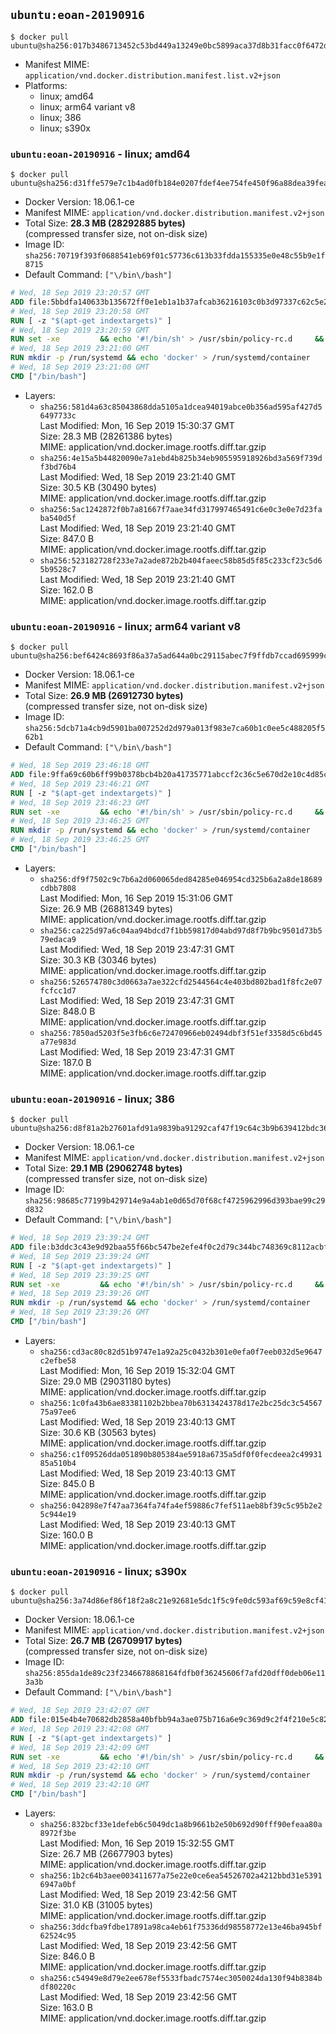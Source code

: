 ## `ubuntu:eoan-20190916`

```console
$ docker pull ubuntu@sha256:017b3486713452c53bd449a13249e0bc5899aca37d8b31facc0f6472dc279e3c
```

-	Manifest MIME: `application/vnd.docker.distribution.manifest.list.v2+json`
-	Platforms:
	-	linux; amd64
	-	linux; arm64 variant v8
	-	linux; 386
	-	linux; s390x

### `ubuntu:eoan-20190916` - linux; amd64

```console
$ docker pull ubuntu@sha256:d31ffe579e7c1b4ad0fb184e0207fdef4ee754fe450f96a88dea39feaf078f29
```

-	Docker Version: 18.06.1-ce
-	Manifest MIME: `application/vnd.docker.distribution.manifest.v2+json`
-	Total Size: **28.3 MB (28292885 bytes)**  
	(compressed transfer size, not on-disk size)
-	Image ID: `sha256:70719f393f0688541eb69f01c57736c613b33fdda155335e0e48c55b9e1f8715`
-	Default Command: `["\/bin\/bash"]`

```dockerfile
# Wed, 18 Sep 2019 23:20:57 GMT
ADD file:5bbdfa140633b135672ff0e1eb1a1b37afcab36216103c0b3d97337c62c5e2a1 in / 
# Wed, 18 Sep 2019 23:20:58 GMT
RUN [ -z "$(apt-get indextargets)" ]
# Wed, 18 Sep 2019 23:20:59 GMT
RUN set -xe 		&& echo '#!/bin/sh' > /usr/sbin/policy-rc.d 	&& echo 'exit 101' >> /usr/sbin/policy-rc.d 	&& chmod +x /usr/sbin/policy-rc.d 		&& dpkg-divert --local --rename --add /sbin/initctl 	&& cp -a /usr/sbin/policy-rc.d /sbin/initctl 	&& sed -i 's/^exit.*/exit 0/' /sbin/initctl 		&& echo 'force-unsafe-io' > /etc/dpkg/dpkg.cfg.d/docker-apt-speedup 		&& echo 'DPkg::Post-Invoke { "rm -f /var/cache/apt/archives/*.deb /var/cache/apt/archives/partial/*.deb /var/cache/apt/*.bin || true"; };' > /etc/apt/apt.conf.d/docker-clean 	&& echo 'APT::Update::Post-Invoke { "rm -f /var/cache/apt/archives/*.deb /var/cache/apt/archives/partial/*.deb /var/cache/apt/*.bin || true"; };' >> /etc/apt/apt.conf.d/docker-clean 	&& echo 'Dir::Cache::pkgcache ""; Dir::Cache::srcpkgcache "";' >> /etc/apt/apt.conf.d/docker-clean 		&& echo 'Acquire::Languages "none";' > /etc/apt/apt.conf.d/docker-no-languages 		&& echo 'Acquire::GzipIndexes "true"; Acquire::CompressionTypes::Order:: "gz";' > /etc/apt/apt.conf.d/docker-gzip-indexes 		&& echo 'Apt::AutoRemove::SuggestsImportant "false";' > /etc/apt/apt.conf.d/docker-autoremove-suggests
# Wed, 18 Sep 2019 23:21:00 GMT
RUN mkdir -p /run/systemd && echo 'docker' > /run/systemd/container
# Wed, 18 Sep 2019 23:21:00 GMT
CMD ["/bin/bash"]
```

-	Layers:
	-	`sha256:581d4a63c85043868dda5105a1dcea94019abce0b356ad595af427d56497733c`  
		Last Modified: Mon, 16 Sep 2019 15:30:37 GMT  
		Size: 28.3 MB (28261386 bytes)  
		MIME: application/vnd.docker.image.rootfs.diff.tar.gzip
	-	`sha256:4e15a5b44820090e7a1ebd4b825b34eb905595918926bd3a569f739df3bd76b4`  
		Last Modified: Wed, 18 Sep 2019 23:21:40 GMT  
		Size: 30.5 KB (30490 bytes)  
		MIME: application/vnd.docker.image.rootfs.diff.tar.gzip
	-	`sha256:5ac1242872f0b7a81667f7aae34fd317997465491c6e0c3e0e7d23faba540d5f`  
		Last Modified: Wed, 18 Sep 2019 23:21:40 GMT  
		Size: 847.0 B  
		MIME: application/vnd.docker.image.rootfs.diff.tar.gzip
	-	`sha256:523182728f233e7a2ade872b2b404faeec58b85d5f85c233cf23c5d65b9528c7`  
		Last Modified: Wed, 18 Sep 2019 23:21:40 GMT  
		Size: 162.0 B  
		MIME: application/vnd.docker.image.rootfs.diff.tar.gzip

### `ubuntu:eoan-20190916` - linux; arm64 variant v8

```console
$ docker pull ubuntu@sha256:bef6424c8693f86a37a5ad644a0bc29115abec7f9ffdb7ccad695999c3f0fe20
```

-	Docker Version: 18.06.1-ce
-	Manifest MIME: `application/vnd.docker.distribution.manifest.v2+json`
-	Total Size: **26.9 MB (26912730 bytes)**  
	(compressed transfer size, not on-disk size)
-	Image ID: `sha256:5dcb71a4cb9d5901ba007252d2d979a013f983e7ca60b1c0ee5c488205f562b1`
-	Default Command: `["\/bin\/bash"]`

```dockerfile
# Wed, 18 Sep 2019 23:46:18 GMT
ADD file:9ffa69c60b6ff99b0378bcb4b20a41735771abccf2c36c5e670d2e10c4d85cfe in / 
# Wed, 18 Sep 2019 23:46:21 GMT
RUN [ -z "$(apt-get indextargets)" ]
# Wed, 18 Sep 2019 23:46:23 GMT
RUN set -xe 		&& echo '#!/bin/sh' > /usr/sbin/policy-rc.d 	&& echo 'exit 101' >> /usr/sbin/policy-rc.d 	&& chmod +x /usr/sbin/policy-rc.d 		&& dpkg-divert --local --rename --add /sbin/initctl 	&& cp -a /usr/sbin/policy-rc.d /sbin/initctl 	&& sed -i 's/^exit.*/exit 0/' /sbin/initctl 		&& echo 'force-unsafe-io' > /etc/dpkg/dpkg.cfg.d/docker-apt-speedup 		&& echo 'DPkg::Post-Invoke { "rm -f /var/cache/apt/archives/*.deb /var/cache/apt/archives/partial/*.deb /var/cache/apt/*.bin || true"; };' > /etc/apt/apt.conf.d/docker-clean 	&& echo 'APT::Update::Post-Invoke { "rm -f /var/cache/apt/archives/*.deb /var/cache/apt/archives/partial/*.deb /var/cache/apt/*.bin || true"; };' >> /etc/apt/apt.conf.d/docker-clean 	&& echo 'Dir::Cache::pkgcache ""; Dir::Cache::srcpkgcache "";' >> /etc/apt/apt.conf.d/docker-clean 		&& echo 'Acquire::Languages "none";' > /etc/apt/apt.conf.d/docker-no-languages 		&& echo 'Acquire::GzipIndexes "true"; Acquire::CompressionTypes::Order:: "gz";' > /etc/apt/apt.conf.d/docker-gzip-indexes 		&& echo 'Apt::AutoRemove::SuggestsImportant "false";' > /etc/apt/apt.conf.d/docker-autoremove-suggests
# Wed, 18 Sep 2019 23:46:25 GMT
RUN mkdir -p /run/systemd && echo 'docker' > /run/systemd/container
# Wed, 18 Sep 2019 23:46:25 GMT
CMD ["/bin/bash"]
```

-	Layers:
	-	`sha256:df9f7502c9c7b6a2d060065ded84285e046954cd325b6a2a8de18689cdbb7808`  
		Last Modified: Mon, 16 Sep 2019 15:31:06 GMT  
		Size: 26.9 MB (26881349 bytes)  
		MIME: application/vnd.docker.image.rootfs.diff.tar.gzip
	-	`sha256:ca225d97a6c04aa94bdcd7f1bb59817d04abd97d8f7b9bc9501d73b579edaca9`  
		Last Modified: Wed, 18 Sep 2019 23:47:31 GMT  
		Size: 30.3 KB (30346 bytes)  
		MIME: application/vnd.docker.image.rootfs.diff.tar.gzip
	-	`sha256:526574780c3d0663a7ae322cfd2544564c4e403bd802bad1f8fc2e07fcfcc1d7`  
		Last Modified: Wed, 18 Sep 2019 23:47:31 GMT  
		Size: 848.0 B  
		MIME: application/vnd.docker.image.rootfs.diff.tar.gzip
	-	`sha256:7850ad5203f5e3fb6c6e72470966eb02494dbf3f51ef3358d5c6bd45a77e983d`  
		Last Modified: Wed, 18 Sep 2019 23:47:31 GMT  
		Size: 187.0 B  
		MIME: application/vnd.docker.image.rootfs.diff.tar.gzip

### `ubuntu:eoan-20190916` - linux; 386

```console
$ docker pull ubuntu@sha256:d8f81a2b27601afd91a9839ba91292caf47f19c64c3b9b639412bdc368ff833e
```

-	Docker Version: 18.06.1-ce
-	Manifest MIME: `application/vnd.docker.distribution.manifest.v2+json`
-	Total Size: **29.1 MB (29062748 bytes)**  
	(compressed transfer size, not on-disk size)
-	Image ID: `sha256:98685c77199b429714e9a4ab1e0d65d70f68cf4725962996d393bae99c29d832`
-	Default Command: `["\/bin\/bash"]`

```dockerfile
# Wed, 18 Sep 2019 23:39:24 GMT
ADD file:b3ddc3c43e9d92baa55f66bc547be2efe4f0c2d79c344bc748369c8112acbfbb in / 
# Wed, 18 Sep 2019 23:39:24 GMT
RUN [ -z "$(apt-get indextargets)" ]
# Wed, 18 Sep 2019 23:39:25 GMT
RUN set -xe 		&& echo '#!/bin/sh' > /usr/sbin/policy-rc.d 	&& echo 'exit 101' >> /usr/sbin/policy-rc.d 	&& chmod +x /usr/sbin/policy-rc.d 		&& dpkg-divert --local --rename --add /sbin/initctl 	&& cp -a /usr/sbin/policy-rc.d /sbin/initctl 	&& sed -i 's/^exit.*/exit 0/' /sbin/initctl 		&& echo 'force-unsafe-io' > /etc/dpkg/dpkg.cfg.d/docker-apt-speedup 		&& echo 'DPkg::Post-Invoke { "rm -f /var/cache/apt/archives/*.deb /var/cache/apt/archives/partial/*.deb /var/cache/apt/*.bin || true"; };' > /etc/apt/apt.conf.d/docker-clean 	&& echo 'APT::Update::Post-Invoke { "rm -f /var/cache/apt/archives/*.deb /var/cache/apt/archives/partial/*.deb /var/cache/apt/*.bin || true"; };' >> /etc/apt/apt.conf.d/docker-clean 	&& echo 'Dir::Cache::pkgcache ""; Dir::Cache::srcpkgcache "";' >> /etc/apt/apt.conf.d/docker-clean 		&& echo 'Acquire::Languages "none";' > /etc/apt/apt.conf.d/docker-no-languages 		&& echo 'Acquire::GzipIndexes "true"; Acquire::CompressionTypes::Order:: "gz";' > /etc/apt/apt.conf.d/docker-gzip-indexes 		&& echo 'Apt::AutoRemove::SuggestsImportant "false";' > /etc/apt/apt.conf.d/docker-autoremove-suggests
# Wed, 18 Sep 2019 23:39:26 GMT
RUN mkdir -p /run/systemd && echo 'docker' > /run/systemd/container
# Wed, 18 Sep 2019 23:39:26 GMT
CMD ["/bin/bash"]
```

-	Layers:
	-	`sha256:cd3ac80c82d51b9747e1a92a25c0432b301e0efa0f7eeb032d5e9647c2efbe58`  
		Last Modified: Mon, 16 Sep 2019 15:32:04 GMT  
		Size: 29.0 MB (29031180 bytes)  
		MIME: application/vnd.docker.image.rootfs.diff.tar.gzip
	-	`sha256:1c0fa43b6ae83381102b2bbea70b6313424378d17e2bc25dc3c5456775a97ee6`  
		Last Modified: Wed, 18 Sep 2019 23:40:13 GMT  
		Size: 30.6 KB (30563 bytes)  
		MIME: application/vnd.docker.image.rootfs.diff.tar.gzip
	-	`sha256:c1f09526dda051890b805384ae5918a6735a5df0f0fecdeea2c4993185a510b4`  
		Last Modified: Wed, 18 Sep 2019 23:40:13 GMT  
		Size: 845.0 B  
		MIME: application/vnd.docker.image.rootfs.diff.tar.gzip
	-	`sha256:042898e7f47aa7364fa74fa4ef59886c7fef511aeb8bf39c5c95b2e25c944e19`  
		Last Modified: Wed, 18 Sep 2019 23:40:13 GMT  
		Size: 160.0 B  
		MIME: application/vnd.docker.image.rootfs.diff.tar.gzip

### `ubuntu:eoan-20190916` - linux; s390x

```console
$ docker pull ubuntu@sha256:3a74d86ef86f18f2a8c21e92681e5dc1f5c9fe0dc593af69c59e8cf411dae18f
```

-	Docker Version: 18.06.1-ce
-	Manifest MIME: `application/vnd.docker.distribution.manifest.v2+json`
-	Total Size: **26.7 MB (26709917 bytes)**  
	(compressed transfer size, not on-disk size)
-	Image ID: `sha256:855da1de89c23f2346678868164fdfb0f36245606f7afd20dff0deb06e113a3b`
-	Default Command: `["\/bin\/bash"]`

```dockerfile
# Wed, 18 Sep 2019 23:42:07 GMT
ADD file:015e4b4e70682db2858a40bfbb94a3ae075b716a6e9c369d9c2f4f210e5c82b2 in / 
# Wed, 18 Sep 2019 23:42:08 GMT
RUN [ -z "$(apt-get indextargets)" ]
# Wed, 18 Sep 2019 23:42:09 GMT
RUN set -xe 		&& echo '#!/bin/sh' > /usr/sbin/policy-rc.d 	&& echo 'exit 101' >> /usr/sbin/policy-rc.d 	&& chmod +x /usr/sbin/policy-rc.d 		&& dpkg-divert --local --rename --add /sbin/initctl 	&& cp -a /usr/sbin/policy-rc.d /sbin/initctl 	&& sed -i 's/^exit.*/exit 0/' /sbin/initctl 		&& echo 'force-unsafe-io' > /etc/dpkg/dpkg.cfg.d/docker-apt-speedup 		&& echo 'DPkg::Post-Invoke { "rm -f /var/cache/apt/archives/*.deb /var/cache/apt/archives/partial/*.deb /var/cache/apt/*.bin || true"; };' > /etc/apt/apt.conf.d/docker-clean 	&& echo 'APT::Update::Post-Invoke { "rm -f /var/cache/apt/archives/*.deb /var/cache/apt/archives/partial/*.deb /var/cache/apt/*.bin || true"; };' >> /etc/apt/apt.conf.d/docker-clean 	&& echo 'Dir::Cache::pkgcache ""; Dir::Cache::srcpkgcache "";' >> /etc/apt/apt.conf.d/docker-clean 		&& echo 'Acquire::Languages "none";' > /etc/apt/apt.conf.d/docker-no-languages 		&& echo 'Acquire::GzipIndexes "true"; Acquire::CompressionTypes::Order:: "gz";' > /etc/apt/apt.conf.d/docker-gzip-indexes 		&& echo 'Apt::AutoRemove::SuggestsImportant "false";' > /etc/apt/apt.conf.d/docker-autoremove-suggests
# Wed, 18 Sep 2019 23:42:10 GMT
RUN mkdir -p /run/systemd && echo 'docker' > /run/systemd/container
# Wed, 18 Sep 2019 23:42:10 GMT
CMD ["/bin/bash"]
```

-	Layers:
	-	`sha256:832bcf33e1defeb6c5049dc1a8b9661b2e50b692d90fff90efeaa80a8972f3be`  
		Last Modified: Mon, 16 Sep 2019 15:32:55 GMT  
		Size: 26.7 MB (26677903 bytes)  
		MIME: application/vnd.docker.image.rootfs.diff.tar.gzip
	-	`sha256:1b2c64b3aee003411677a75e22e0ce6ea54526702a4212bbd31e53916947a0bf`  
		Last Modified: Wed, 18 Sep 2019 23:42:56 GMT  
		Size: 31.0 KB (31005 bytes)  
		MIME: application/vnd.docker.image.rootfs.diff.tar.gzip
	-	`sha256:3ddcfba9fdbe17891a98ca4eb61f75336dd98558772e13e46ba945bf62524c95`  
		Last Modified: Wed, 18 Sep 2019 23:42:56 GMT  
		Size: 846.0 B  
		MIME: application/vnd.docker.image.rootfs.diff.tar.gzip
	-	`sha256:c54949e8d79e2ee678ef5533fbadc7574ec3050024da130f94b8384bdf80220c`  
		Last Modified: Wed, 18 Sep 2019 23:42:56 GMT  
		Size: 163.0 B  
		MIME: application/vnd.docker.image.rootfs.diff.tar.gzip
